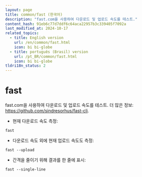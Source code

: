 ```yaml
---
layout: page
title: common/fast (한국어)
description: "fast.com을 사용하여 다운로드 및 업로드 속도를 테스트."
content_hash: 91eb6c77d7ddf6c64aca22957b3c339405f7092a
last_modified_at: 2024-10-17
related_topics:
  - title: English version
    url: /en/common/fast.html
    icon: bi bi-globe
  - title: português (Brasil) version
    url: /pt_BR/common/fast.html
    icon: bi bi-globe
tldri18n_status: 2
---
```

# fast

fast.com을 사용하여 다운로드 및 업로드 속도를 테스트.
더 많은 정보: <https://github.com/sindresorhus/fast-cli>.

- 현재 다운로드 속도 측정:

`fast`

- 다운로드 속도 외에 현재 업로드 속도도 측정:

`fast --upload`

- 간격을 줄이기 위해 결과를 한 줄에 표시:

`fast --single-line`
